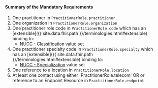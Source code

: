 #### Summary of the Mandatory Requirements

1.  One practitioner in `PractitionerRole.practitioner`
1.  One organization in `PractitionerRole.organization`
1.  One practitioner role code in `PractitionerRole.code` which has an [extensible]({{ site.data.fhir.path }}/terminologies.html#extensible) binding to:
    -    [NUCC - Classification](http://www.fhir.org/guides/argonaut/pd/release1/ValueSet-provider-role.html) value set 
1.  One practitioner specialty code in `PractitionerRole.specialty` which has an [extensible]({{ site.data.fhir.path }}/terminologies.html#extensible) binding to:
    -    [NUCC - Specialization](http://www.fhir.org/guides/argonaut/pd/release1/ValueSet-provider-specialty.html) value set 
1.  One reference to a location in `PractitionerRole.location`
1.  At least one contact using either 'PractitionerRole.telecom' OR or reference to an Endpoint Resource in  `PractitionerRole.endpoint`
